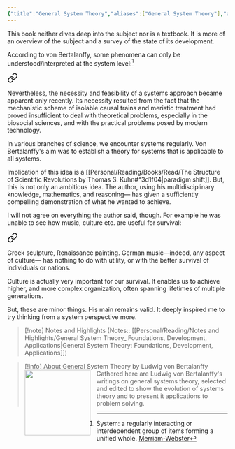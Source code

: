 ```yaml
---
{"title":"General System Theory","aliases":["General System Theory"],"authors":["Ludwig von Bertalanffy"],"publisher":"New York : G. Braziller","publish":"2003","pages":324,"isbn10":"0807604534","isbn13":"9780807604533","rating":"4.5","reviewed":true,"cover":"https://books.google.com/books/publisher/content/images/frontcover/N6k2mILtPYIC?fife=w600-h900&source=gbs_api","read_count":1,"tags":["book","Political","Science"],"log":[{"status":"Read","timestamp":"2025-01-07T03:18:08+06:00"},{"status":"In Progress","timestamp":"2024-12-07T20:24:48+06:00"},{"status":"To Read","timestamp":"2024-12-07T20:22:18+06:00"}],"created":"2024-12-07T20:22:18+06:00","updated":"2025-01-07T04:57:13+06:00","status":"Read","dg-publish":true,"dg-note-icon":"2","dg-path":"Reading/Books/Read/General System Theory by Ludwig von Bertalanffy.md","permalink":"/reading/books/read/general-system-theory-by-ludwig-von-bertalanffy/","dgPassFrontmatter":true,"noteIcon":"2"}
---
```


This book neither dives deep into the subject nor is a textbook. It is more of an overview of the subject and a survey of the state of its development.

According to von Bertalanffy, some phenomena can only be understood/interpreted at the system level:[^1]


<div class="transclusion internal-embed is-loaded"><a class="markdown-embed-link" href="/reading/notes-and-highlights/general-system-theory-foundations-development-applications/#2ac684" aria-label="Open link"><svg xmlns="http://www.w3.org/2000/svg" width="24" height="24" viewBox="0 0 24 24" fill="none" stroke="currentColor" stroke-width="2" stroke-linecap="round" stroke-linejoin="round" class="svg-icon lucide-link"><path d="M10 13a5 5 0 0 0 7.54.54l3-3a5 5 0 0 0-7.07-7.07l-1.72 1.71"></path><path d="M14 11a5 5 0 0 0-7.54-.54l-3 3a5 5 0 0 0 7.07 7.07l1.71-1.71"></path></svg></a><div class="markdown-embed">



Nevertheless, the necessity and feasibility of a systems approach became apparent only recently. Its necessity resulted from the fact that the mechanistic scheme of isolable causal trains and meristic treatment had proved insufficient to deal with theoretical problems, especially in the biosocial sciences, and with the practical problems posed by modern technology. 

</div></div>


In various branches of science, we encounter systems regularly. Von Bertalanffy's aim was to establish a theory for systems that is applicable to all systems.

Implication of this idea is a [[Personal/Reading/Books/Read/The Structure of Scientific Revolutions by Thomas S. Kuhn#^3d1f04\|paradigm shift]]. But, this is not only an ambitious idea. The author, using his multidisciplinary knowledge, mathematics, and reasoning— has given a sufficiently compelling demonstration of what he wanted to achieve.

I will not agree on everything the author said, though. For example he was unable to see how music, culture etc. are useful for survival:


<div class="transclusion internal-embed is-loaded"><a class="markdown-embed-link" href="/reading/notes-and-highlights/general-system-theory-foundations-development-applications/#4d8ec4" aria-label="Open link"><svg xmlns="http://www.w3.org/2000/svg" width="24" height="24" viewBox="0 0 24 24" fill="none" stroke="currentColor" stroke-width="2" stroke-linecap="round" stroke-linejoin="round" class="svg-icon lucide-link"><path d="M10 13a5 5 0 0 0 7.54.54l3-3a5 5 0 0 0-7.07-7.07l-1.72 1.71"></path><path d="M14 11a5 5 0 0 0-7.54-.54l-3 3a5 5 0 0 0 7.07 7.07l1.71-1.71"></path></svg></a><div class="markdown-embed">



Greek sculpture, Renaissance painting. German music—indeed, any aspect of culture— has nothing to do with utility, or with the better survival of individuals or nations. 

</div></div>


Culture is actually very important for our survival. It enables us to achieve higher, and more complex organization, often spanning lifetimes of multiple generations.

But, these are minor things. His main remains valid. It deeply inspired me to try thinking from a system perspective more.

> [!note] Notes and Highlights
> (Notes:: [[Personal/Reading/Notes and Highlights/General System Theory_  Foundations, Development, Applications\|General System Theory:  Foundations, Development, Applications]])

> [!info] About General System Theory by Ludwig von Bertalanffy
> <img src="https://books.google.com/books/publisher/content/images/frontcover/N6k2mILtPYIC?fife=w600-h900&source=gbs_api" style="float: left; width: 150px; height: auto; margin-right: 1em;" /> Gathered here are Ludwig von Bertalanffy's writings on general systems theory, selected and edited to show the evolution of systems theory and to present it applications to problem solving.

[^1]: System: a regularly interacting or interdependent group of items forming a unified whole. [Merriam-Webster](https://www.merriam-webster.com/dictionary/system)